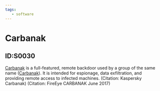 ```yaml
---
tags:
   - software
---
```

# Carbanak
## ID:S0030
[Carbanak](software/S0030) is a full-featured, remote backdoor used by a group of the same name ([Carbanak](groups/G0008)). It is intended for espionage, data exfiltration, and providing remote access to infected machines. (Citation: Kaspersky Carbanak) (Citation: FireEye CARBANAK June 2017)
